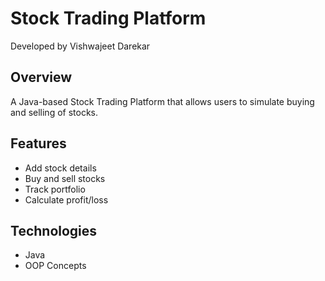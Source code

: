 # Stock Trading Platform
Developed by Vishwajeet Darekar  

## Overview
A Java-based Stock Trading Platform that allows users to simulate buying and selling of stocks.

## Features
- Add stock details  
- Buy and sell stocks  
- Track portfolio  
- Calculate profit/loss  

## Technologies
- Java  
- OOP Concepts  
